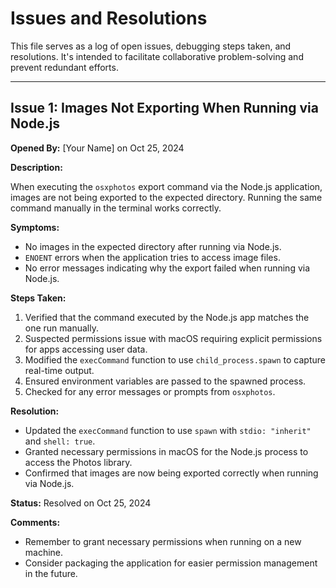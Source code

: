 # Issues and Resolutions

This file serves as a log of open issues, debugging steps taken, and resolutions. It's intended to facilitate collaborative problem-solving and prevent redundant efforts.

---

## Issue 1: Images Not Exporting When Running via Node.js

**Opened By:** [Your Name] on Oct 25, 2024

**Description:**

When executing the `osxphotos` export command via the Node.js application, images are not being exported to the expected directory. Running the same command manually in the terminal works correctly.

**Symptoms:**

- No images in the expected directory after running via Node.js.
- `ENOENT` errors when the application tries to access image files.
- No error messages indicating why the export failed when running via Node.js.

**Steps Taken:**

1. Verified that the command executed by the Node.js app matches the one run manually.
2. Suspected permissions issue with macOS requiring explicit permissions for apps accessing user data.
3. Modified the `execCommand` function to use `child_process.spawn` to capture real-time output.
4. Ensured environment variables are passed to the spawned process.
5. Checked for any error messages or prompts from `osxphotos`.

**Resolution:**

- Updated the `execCommand` function to use `spawn` with `stdio: "inherit"` and `shell: true`.
- Granted necessary permissions in macOS for the Node.js process to access the Photos library.
- Confirmed that images are now being exported correctly when running via Node.js.

**Status:** Resolved on Oct 25, 2024

**Comments:**

- Remember to grant necessary permissions when running on a new machine.
- Consider packaging the application for easier permission management in the future.
